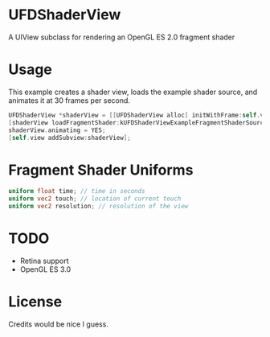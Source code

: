 UFDShaderView
=============

A UIView subclass for rendering an OpenGL ES 2.0 fragment shader

Usage
=====

This example creates a shader view, loads the example shader source, and animates it at 30 frames per second.

```objective-c
UFDShaderView *shaderView = [[UFDShaderView alloc] initWithFrame:self.view.bounds];
[shaderView loadFragmentShader:kUFDShaderViewExampleFragmentShaderSource error:nil];
shaderView.animating = YES;
[self.view addSubview:shaderView];
```

Fragment Shader Uniforms
========================

```glsl
uniform float time; // time in seconds
uniform vec2 touch; // location of current touch
uniform vec2 resolution; // resolution of the view
```

TODO
====

* Retina support
* OpenGL ES 3.0

License
=======

Credits would be nice I guess.
